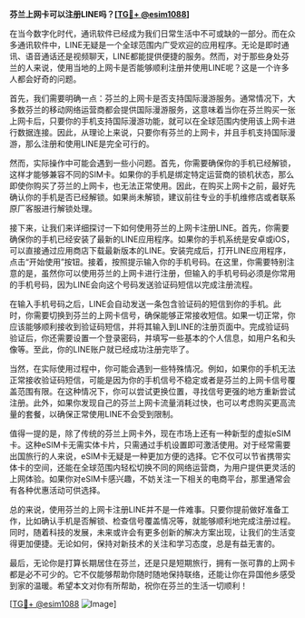 **芬兰上网卡可以注册LINE吗？[[TG💪+ @esim1088](https://t.me/s/esim1088)]**

在当今数字化时代，通讯软件已经成为我们日常生活中不可或缺的一部分。而在众多通讯软件中，LINE无疑是一个全球范围内广受欢迎的应用程序。无论是即时通讯、语音通话还是视频聊天，LINE都能提供便捷的服务。然而，对于那些身处芬兰的人来说，使用当地的上网卡是否能够顺利注册并使用LINE呢？这是一个许多人都会好奇的问题。

首先，我们需要明确一点：芬兰的上网卡是否支持国际漫游服务。通常情况下，大多数芬兰的移动网络运营商都会提供国际漫游服务，这意味着当你在芬兰购买一张上网卡后，只要你的手机支持国际漫游功能，就可以在全球范围内使用该上网卡进行数据连接。因此，从理论上来说，只要你有芬兰的上网卡，并且手机支持国际漫游，那么注册和使用LINE是完全可行的。

然而，实际操作中可能会遇到一些小问题。首先，你需要确保你的手机已经解锁，这样才能够兼容不同的SIM卡。如果你的手机是绑定特定运营商的锁机状态，那么即使你购买了芬兰的上网卡，也无法正常使用。因此，在购买上网卡之前，最好先确认你的手机是否已经解锁。如果尚未解锁，建议前往专业的手机维修店或者联系原厂客服进行解锁处理。

接下来，让我们来详细探讨一下如何使用芬兰的上网卡注册LINE。首先，你需要确保你的手机已经安装了最新的LINE应用程序。如果你的手机系统是安卓或iOS，可以直接通过应用商店下载最新版本的LINE。安装完成后，打开LINE应用程序，点击“开始使用”按钮。接着，按照提示输入你的手机号码。在这里，你需要特别注意的是，虽然你可以使用芬兰的上网卡进行注册，但输入的手机号码必须是你常用的手机号码，因为LINE会向这个号码发送验证码短信以完成注册流程。

在输入手机号码之后，LINE会自动发送一条包含验证码的短信到你的手机。此时，你需要切换到芬兰的上网卡信号，确保能够正常接收短信。如果一切正常，你应该能够顺利接收到验证码短信，并将其输入到LINE的注册页面中。完成验证码验证后，你还需要设置一个登录密码，并填写一些基本的个人信息，如用户名和头像等。至此，你的LINE账户就已经成功注册完毕了。

当然，在实际使用过程中，你可能会遇到一些特殊情况。例如，如果你的手机无法正常接收验证码短信，可能是因为你的手机信号不稳定或者是芬兰的上网卡信号覆盖范围有限。在这种情况下，你可以尝试更换位置，寻找信号更强的地方重新尝试注册。此外，如果你发现自己的芬兰上网卡流量消耗过快，也可以考虑购买更高流量的套餐，以确保正常使用LINE不会受到限制。

值得一提的是，除了传统的芬兰上网卡外，现在市场上还有一种新型的虚拟eSIM卡。这种eSIM卡无需实体卡片，只需通过手机设置即可激活使用。对于经常需要出国旅行的人来说，eSIM卡无疑是一种更加方便的选择。它不仅可以节省携带实体卡的空间，还能在全球范围内轻松切换不同的网络运营商，为用户提供更灵活的上网体验。如果你对eSIM卡感兴趣，不妨关注一下相关的电商平台，那里通常会有各种优惠活动可供选择。

总的来说，使用芬兰的上网卡注册LINE并不是一件难事。只要你提前做好准备工作，比如确认手机是否解锁、检查信号覆盖情况等，就能够顺利地完成注册过程。同时，随着科技的发展，未来或许会有更多创新的解决方案出现，让我们的生活变得更加便捷。无论如何，保持对新技术的关注和学习态度，总是有益无害的。

最后，无论你是打算长期居住在芬兰，还是只是短期旅行，拥有一张可靠的上网卡都是必不可少的。它不仅能够帮助你随时随地保持联络，还能让你在异国他乡感受到家的温暖。希望本文对你有所帮助，祝你在芬兰的生活一切顺利！

[[TG💪+ @esim1088](https://t.me/s/esim1088) ![Image](https://i.postimg.cc/4NQfJmqS/Snipaste-2025-05-13-00-14-12.png)]